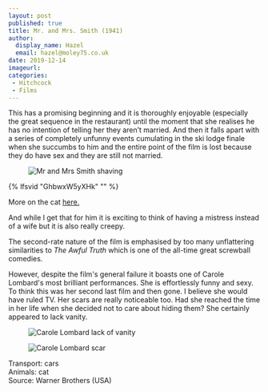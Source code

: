 ```yaml
---
layout: post
published: true
title: Mr. and Mrs. Smith (1941)
author:
  display_name: Hazel
  email: hazel@moley75.co.uk
date: 2019-12-14
imageurl: 
categories:
 - Hitchcock
 - Films
---
```

This has a promising beginning and it is thoroughly enjoyable (especially the great sequence in the restaurant) until the moment that she realises he has no intention of telling her they aren’t married. And then it falls apart with a series of completely unfunny events cumulating in the ski lodge finale when she succumbs to him and the entire point of the film is lost because they do have sex and they are still not married.

<figure class="caption aligncenter"><img src="https://the.hitchcock.zone/1000/26/0074.jpg" alt="Mr and Mrs Smith shaving" /></figure>

{% lfsvid "GhbwxW5yXHk" "" %}  

More on the cat [here.](https://cinemacats.com/mr-and-mrs-smith-1941/)

And while I get that for him it is exciting to think of having a mistress instead of a wife but it is also really creepy.

The second-rate nature of the film is emphasised by too many unflattering similarities to _The Awful Truth_ which is one of the all-time great screwball comedies.
 
However, despite the film's general failure it boasts one of Carole Lombard's most brilliant performances. She is effortlessly funny and sexy. To think this was her second last film and then gone. I believe she would have ruled TV. Her scars are really noticeable too. Had she reached the time in her life when she decided not to care about hiding them? She certainly appeared to lack vanity.

<figure class="caption aligncenter"><img src="https://the.hitchcock.zone/1000/26/0056.jpg" alt="Carole Lombard lack of vanity" /></figure>

<figure class="caption aligncenter"><img src="https://the.hitchcock.zone/1000/26/0912.jpg" alt="Carole Lombard scar" /></figure>

Transport: cars  
Animals: cat  
Source: Warner Brothers (USA)